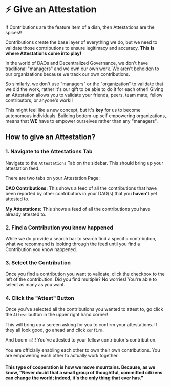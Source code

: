# ⚡ Give an Attestation

If Contributions are the feature item of a dish, then Attestations are the spices!!

Contributions create the base layer of everything we do, but we need to validate those contributions to ensure legitimacy and accuracy.  **This is where Attestations come into play!**

In the world of DAOs and Decentralized Governance, we don't have traditional "managers" and we own our own work.  We aren't beholden to our organizations because we track our own contributions. &#x20;

So similarly, we don't use "managers" or the "organization" to validate that we did the work, rather it's our gift to be able to do it for each other!  Giving an Attestation allows you to validate your friends, peers, team mate, fellow contributors, or anyone's work!! &#x20;

This might feel like a new concept, but it's **key** for us to become autonomous individuals.  Building bottom-up self empowering organizations, means that **WE** have to empower ourselves rather than any "managers".

## How to give an Attestation?

### 1. Navigate to the Attestations Tab

Navigate to the `Attestations` Tab on the sidebar.  This should bring up your attestation feed.&#x20;

There are two tabs on your Attestation Page:

**DAO Contributions:**  This shows a feed of all the contributions that have been reported by other contributors in your DAO(s) that you **haven't** yet attested to.

**My Attestations:**  This shows a feed of all the contributions you have already attested to.

### 2.  Find a Contribution you know happened

While we do provide a search bar to search find a specific contribution, what we recommend is looking through the feed until you find a Contribution you know happened.

### 3.  Select the Contribution

Once you find a contribution you want to validate, click the checkbox to the left of the contribution.  Did you find multiple? No worries! You're able to select as many as you want.

### 4.  Click the "Attest" Button

Once you've selected all the contributions you wanted to attest to, go click the `Attest` button in the upper right hand corner!

This will bring up a screen asking for you to confirm your attestations.  If they all look good, go ahead and click `confirm`.

And boom :boom:!!! You've attested to your fellow contributor's contribution. &#x20;

You are officially enabling each other to own their own contributions.  You are empowering each other to actually work together.

#### This type of cooperation is how we move mountains.  Because, as we know, "Never doubt that a small group of thoughtful, committed citizens can change the world; indeed, it's the only thing that ever has."
